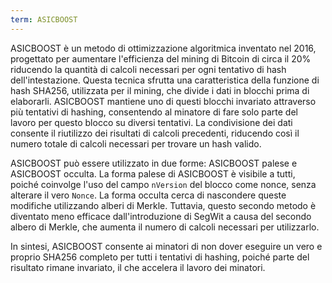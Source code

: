```yaml
---
term: ASICBOOST
---
```


ASICBOOST è un metodo di ottimizzazione algoritmica inventato nel 2016, progettato per aumentare l'efficienza del mining di Bitcoin di circa il 20% riducendo la quantità di calcoli necessari per ogni tentativo di hash dell'intestazione. Questa tecnica sfrutta una caratteristica della funzione di hash SHA256, utilizzata per il mining, che divide i dati in blocchi prima di elaborarli. ASICBOOST mantiene uno di questi blocchi invariato attraverso più tentativi di hashing, consentendo al minatore di fare solo parte del lavoro per questo blocco su diversi tentativi. La condivisione dei dati consente il riutilizzo dei risultati di calcoli precedenti, riducendo così il numero totale di calcoli necessari per trovare un hash valido.

ASICBOOST può essere utilizzato in due forme: ASICBOOST palese e ASICBOOST occulta. La forma palese di ASICBOOST è visibile a tutti, poiché coinvolge l'uso del campo `nVersion` del blocco come nonce, senza alterare il vero `Nonce`. La forma occulta cerca di nascondere queste modifiche utilizzando alberi di Merkle. Tuttavia, questo secondo metodo è diventato meno efficace dall'introduzione di SegWit a causa del secondo albero di Merkle, che aumenta il numero di calcoli necessari per utilizzarlo.

In sintesi, ASICBOOST consente ai minatori di non dover eseguire un vero e proprio SHA256 completo per tutti i tentativi di hashing, poiché parte del risultato rimane invariato, il che accelera il lavoro dei minatori.